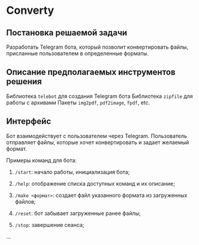 # Converty

## Постановка решаемой задачи

Разработать Telegram бота, который позволит конвертировать файлы, присланные пользователем в определенные форматы.

## Описание предполагаемых инструментов решения

Библиотека `telebot` для создания Telegram бота
Библиотека `zipfile` для работы с архивами
Пакеты `img2pdf`, `pdf2image`, `fpdf`, etc.

## Интерфейс

Бот взаимодействует с пользователем через Telegram.
Пользователь отправляет файлы, которые хочет конвертировать и задает желаемый формат.

Примеры команд для бота:

1. `/start`: начало работы, инициализация бота;

2. `/help`: отображение списка доступных команд и их описание;

3. `/make <формат>`: создает файл указанного формата из загруженных файлов;

4. `/reset`: бот забывает загруженные ранее файлы;

5. `/stop`: завершение сеанса;

...
